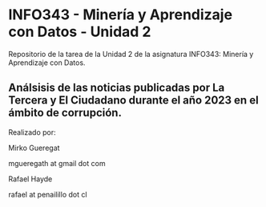 # INFO343 - Minería y Aprendizaje con Datos - Unidad 2

Repositorio de la tarea de la Unidad 2 de la asignatura INFO343: Minería y Aprendizaje con Datos.

## Análsisis de las noticias publicadas por La Tercera y El Ciudadano durante el año 2023 en el ámbito de corrupción.

Realizado por:

Mirko Gueregat

mgueregath at gmail dot com

Rafael Hayde

rafael at penailillo dot cl
